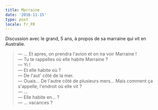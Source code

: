 ```yaml
---
title: Marraine
date: '2016-11-15'
type: post
locale: fr_FR
---
```


Discussion avec le grand, 5 ans, à propos de sa marraine qui vit en Australie.

<!-- more -->

> — … Et apres, on prendra l'avion et on ira voir Marraine !  
> — Tu te rappelles où elle habite Marraine ?  
> — Yi !  
> — Et elle habite où ?  
> — De l'aut' côté de la mer.  
> — Ouais… De l'autre côté de plusieurs mers… Mais comment ça s'appelle, l'endroit où elle vit ?  
> — …  
> — Elle habite en… ?  
> — … vacances ?
